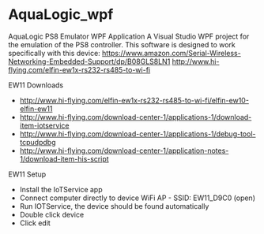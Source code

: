 # AquaLogic_wpf
AquaLogic PS8 Emulator WPF Application
A Visual Studio WPF project for the emulation of the PS8 controller. This software is designed to work specifically with this device: 
https://www.amazon.com/Serial-Wireless-Networking-Embedded-Support/dp/B08GLS8LN1
http://www.hi-flying.com/elfin-ew1x-rs232-rs485-to-wi-fi

EW11 Downloads
- http://www.hi-flying.com/elfin-ew1x-rs232-rs485-to-wi-fi/elfin-ew10-elfin-ew11
- http://www.hi-flying.com/download-center-1/applications-1/download-item-iotservice
- http://www.hi-flying.com/download-center-1/applications-1/debug-tool-tcpudpdbg
- http://www.hi-flying.com/download-center-1/application-notes-1/download-item-his-script

EW11 Setup
- Install the IoTService app
- Connect computer directly to device WiFi AP - SSID: EW11_D9C0 (open)
- Run IOTService, the device should be found automatically
- Double click device
- Click edit

  
